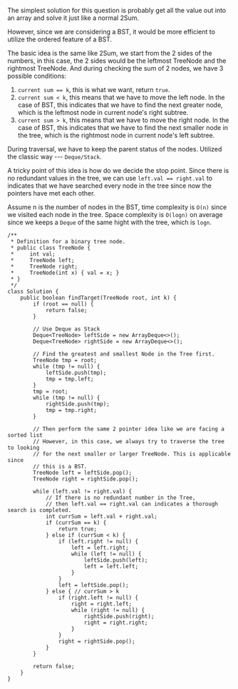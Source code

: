 The simplest solution for this question is probably get all the value out into an array and solve it just like a normal 2Sum. 

However, since we are considering a BST, it would be more efficient to utilize the ordered feature of a BST. 

The basic idea is the same like 2Sum, we start from the 2 sides of the numbers, in this case, the 2 sides would be the leftmost TreeNode and the rightmost TreeNode. And during checking the sum of 2 nodes, we have 3 possible conditions:

1. `current sum == k`, this is what we want, return `true`.
2. `current sum < k`, this means that we have to move the left node. In the case of BST, this indicates that we have to find the next greater node, which is the leftmost node in current node's right subtree. 
3. `current sum > k`, this means that we have to move the right node. In the case of BST, this indicates that we have to find the next smaller node in the tree, which is the rightmost node in current node's left subtree. 

During traversal, we have to keep the parent status of the nodes. Utilized the classic way --- `Deque/Stack`. 

A tricky point of this idea is how do we decide the stop point. Since there is no redundant values in the tree, we can use `left.val == right.val` to indicates that we have searched every node in the tree since now the pointers have met each other. 

Assume n is the number of nodes in the BST, time complexity is `O(n)` since we visited each node in the tree. Space complexity is `O(logn)` on average since we keeps a `Deque` of the same hight with the tree, which is `logn`. 

```
/**
 * Definition for a binary tree node.
 * public class TreeNode {
 *     int val;
 *     TreeNode left;
 *     TreeNode right;
 *     TreeNode(int x) { val = x; }
 * }
 */
class Solution {
    public boolean findTarget(TreeNode root, int k) {
        if (root == null) {
            return false;
        }
        
        // Use Deque as Stack
        Deque<TreeNode> leftSide = new ArrayDeque<>();
        Deque<TreeNode> rightSide = new ArrayDeque<>();
        
        // Find the greatest and smallest Node in the Tree first.
        TreeNode tmp = root;
        while (tmp != null) {
            leftSide.push(tmp);
            tmp = tmp.left;
        }
        tmp = root;
        while (tmp != null) {
            rightSide.push(tmp);
            tmp = tmp.right;
        }
        
        // Then perform the same 2 pointer idea like we are facing a sorted list
        // However, in this case, we always try to traverse the tree to looking
        // for the next smaller or larger TreeNode. This is applicable since 
        // this is a BST.
        TreeNode left = leftSide.pop();
        TreeNode right = rightSide.pop();
        
        while (left.val != right.val) {
            // If there is no redundant number in the Tree, 
            // then left.val == right.val can indicates a thorough search is completed.
            int currSum = left.val + right.val;
            if (currSum == k) {
                return true;
            } else if (currSum < k) {
                if (left.right != null) {
                    left = left.right;
                    while (left != null) {
                        leftSide.push(left);
                        left = left.left;
                    }
                }
                left = leftSide.pop();
            } else { // currSum > k
                if (right.left != null) {
                    right = right.left;
                    while (right != null) {
                        rightSide.push(right);
                        right = right.right;
                    }
                }
                right = rightSide.pop();
            }
        }
        
        return false;
    }
}
```
